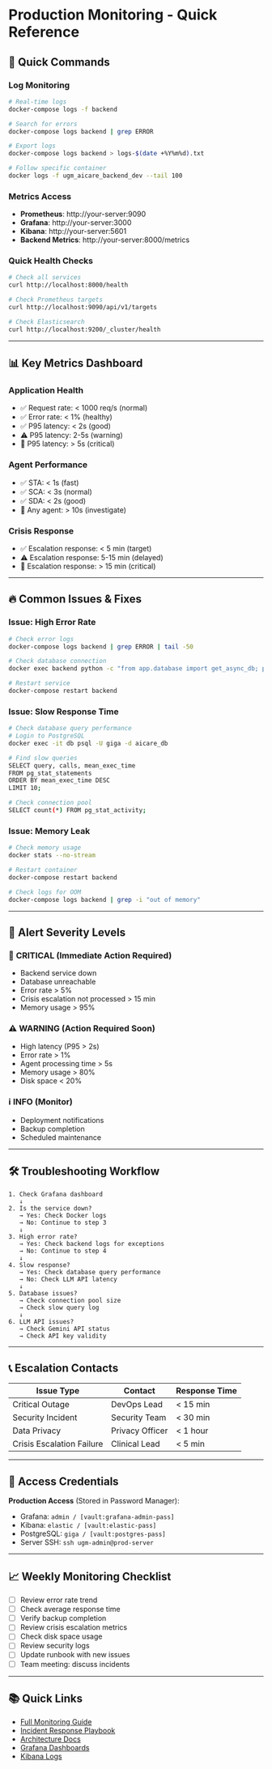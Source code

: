 # Production Monitoring - Quick Reference

## 🚀 Quick Commands

### Log Monitoring

```bash
# Real-time logs
docker-compose logs -f backend

# Search for errors
docker-compose logs backend | grep ERROR

# Export logs
docker-compose logs backend > logs-$(date +%Y%m%d).txt

# Follow specific container
docker logs -f ugm_aicare_backend_dev --tail 100
```

### Metrics Access

- **Prometheus**: http://your-server:9090
- **Grafana**: http://your-server:3000
- **Kibana**: http://your-server:5601
- **Backend Metrics**: http://your-server:8000/metrics

### Quick Health Checks

```bash
# Check all services
curl http://localhost:8000/health

# Check Prometheus targets
curl http://localhost:9090/api/v1/targets

# Check Elasticsearch
curl http://localhost:9200/_cluster/health
```

---

## 📊 Key Metrics Dashboard

### Application Health
- ✅ Request rate: < 1000 req/s (normal)
- ✅ Error rate: < 1% (healthy)
- ✅ P95 latency: < 2s (good)
- ⚠️ P95 latency: 2-5s (warning)
- 🚨 P95 latency: > 5s (critical)

### Agent Performance
- ✅ STA: < 1s (fast)
- ✅ SCA: < 3s (normal)
- ✅ SDA: < 2s (good)
- 🚨 Any agent: > 10s (investigate)

### Crisis Response
- ✅ Escalation response: < 5 min (target)
- ⚠️ Escalation response: 5-15 min (delayed)
- 🚨 Escalation response: > 15 min (critical)

---

## 🔥 Common Issues & Fixes

### Issue: High Error Rate

```bash
# Check error logs
docker-compose logs backend | grep ERROR | tail -50

# Check database connection
docker exec backend python -c "from app.database import get_async_db; print('DB OK')"

# Restart service
docker-compose restart backend
```

### Issue: Slow Response Time

```bash
# Check database query performance
# Login to PostgreSQL
docker exec -it db psql -U giga -d aicare_db

# Find slow queries
SELECT query, calls, mean_exec_time 
FROM pg_stat_statements 
ORDER BY mean_exec_time DESC 
LIMIT 10;

# Check connection pool
SELECT count(*) FROM pg_stat_activity;
```

### Issue: Memory Leak

```bash
# Check memory usage
docker stats --no-stream

# Restart container
docker-compose restart backend

# Check logs for OOM
docker-compose logs backend | grep -i "out of memory"
```

---

## 📱 Alert Severity Levels

### 🚨 **CRITICAL** (Immediate Action Required)
- Backend service down
- Database unreachable
- Error rate > 5%
- Crisis escalation not processed > 15 min
- Memory usage > 95%

### ⚠️ **WARNING** (Action Required Soon)
- High latency (P95 > 2s)
- Error rate > 1%
- Agent processing time > 5s
- Memory usage > 80%
- Disk space < 20%

### ℹ️ **INFO** (Monitor)
- Deployment notifications
- Backup completion
- Scheduled maintenance

---

## 🛠️ Troubleshooting Workflow

```
1. Check Grafana dashboard
   ↓
2. Is the service down?
   → Yes: Check Docker logs
   → No: Continue to step 3
   ↓
3. High error rate?
   → Yes: Check backend logs for exceptions
   → No: Continue to step 4
   ↓
4. Slow response?
   → Yes: Check database query performance
   → No: Check LLM API latency
   ↓
5. Database issues?
   → Check connection pool size
   → Check slow query log
   ↓
6. LLM API issues?
   → Check Gemini API status
   → Check API key validity
```

---

## 📞 Escalation Contacts

| Issue Type | Contact | Response Time |
|------------|---------|---------------|
| Critical Outage | DevOps Lead | < 15 min |
| Security Incident | Security Team | < 30 min |
| Data Privacy | Privacy Officer | < 1 hour |
| Crisis Escalation Failure | Clinical Lead | < 5 min |

---

## 🔐 Access Credentials

**Production Access** (Stored in Password Manager):
- Grafana: `admin / [vault:grafana-admin-pass]`
- Kibana: `elastic / [vault:elastic-pass]`
- PostgreSQL: `giga / [vault:postgres-pass]`
- Server SSH: `ssh ugm-admin@prod-server`

---

## 📈 Weekly Monitoring Checklist

- [ ] Review error rate trend
- [ ] Check average response time
- [ ] Verify backup completion
- [ ] Review crisis escalation metrics
- [ ] Check disk space usage
- [ ] Review security logs
- [ ] Update runbook with new issues
- [ ] Team meeting: discuss incidents

---

## 📚 Quick Links

- [Full Monitoring Guide](./PRODUCTION_MONITORING.md)
- [Incident Response Playbook](./INCIDENT_RESPONSE.md)
- [Architecture Docs](./PROJECT_SINGLE_SOURCE_OF_TRUTH.md)
- [Grafana Dashboards](http://grafana.ugm-aicare.com)
- [Kibana Logs](http://kibana.ugm-aicare.com)
